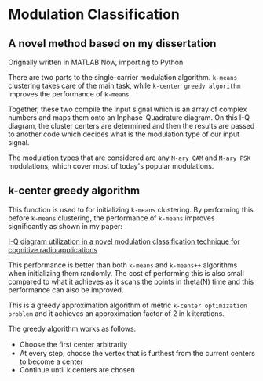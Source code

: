 # Modulation Classification
## A novel method based on my dissertation

Orignally written in MATLAB
Now, importing to Python

There are two parts to the single-carrier modulation algorithm. `k-means` clustering takes care of the main task, while `k-center greedy algorithm` improves the performance of `k-means`.

Together, these two compile the input signal which is an array of complex numbers and maps them onto an Inphase-Quadrature diagram. On this I-Q diagram, the cluster centers are determined and then the results are passed to another code which decides what is the modulation type of our input signal. 

The modulation types that are considered are any `M-ary QAM` and `M-ary PSK` modulations, which cover most of today's popular modulations.


## k-center greedy algorithm
This function is used to for initializing `k-means` clustering. By performing this before `k-means` clustering, the performance of `k-means` improves significantly as shown in my paper:
    
[I-Q diagram utilization in a novel modulation classification technique for cognitive radio applications](http://jwcn.eurasipjournals.com/content/2013/1/289)
    
This performance is better than both `k-means` and `k-means++` algorithms when initializing them randomly. The cost of performing this is also small compared to what it achieves as it scans the points in theta(N) time and this performance can also be improved.
    
This is a greedy approximation algorithm of metric `k-center optimization problem` and it achieves an approximation factor of 2 in k iterations.

The greedy algorithm works as follows:

- Choose the ﬁrst center arbitrarily
- At every step, choose the vertex that is furthest from the
current centers to become a center
- Continue until k centers are chosen